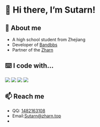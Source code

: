 # 👋 Hi there, I’m Sutarn!

## 👾 About me
- A high school student from Zhejiang
- Developer of [Bandbbs](https://www.bandbbs.cn/members/1222159/)
- Partner of the [Zharn](https://www.zharn.top/)
## ⌨️ I code with…
![](https://img.shields.io/badge/Python-blue?logo=python&logoColor=white)
![](https://img.shields.io/badge/html-red?logo=html5&logoColor=white)
![](https://img.shields.io/badge/CSS3-1572B6?logo=css3&logoColor=white)
![](https://img.shields.io/badge/JavaScript-F7DF1E?logo=JavaScript&logoColor=white)
## 📫 Reach me
- QQ: [1482163108](https://message/?uin=1172715738)
- Email:[Sutarn@zharn.top]()
- 